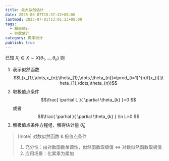 ```yaml
---
title: 最大似然估计
date: 2025-06-07T15:37:32+08:00
lastmod: 2025-07-01T13:01:23+08:00
tags:
  - 概率统计
  - 参数估计
category: 概率统计
publish: true
---
```


已知 $X_{i}\in X\sim X(\theta_{1},\dots,\theta_{n})$
则
1. 表示似然函数 $$L(x_{1},\dots,x_{n};\theta_{1},\dots,\theta_{n})=\prod_{i=1}^{n}f(x_{i};\theta_{1},\dots,\theta_{n})$$
2. 取极值点条件 $$\frac{ \partial L }{ \partial \theta_{k} }=0 $$ 或者 $$\frac{ \partial }{ \partial \theta_{k} } \ln L=0 $$
3. 解极值点条件方程组，解得估计量 $\hat{\theta}_{k}$

>[!note] 对数似然函数 & 极值点条件
>1. 充分性：由对数函数单调性，似然函数取极值 $\Leftrightarrow$ 对数似然函数取极值
>2. 应用场景：化累乘为累加

